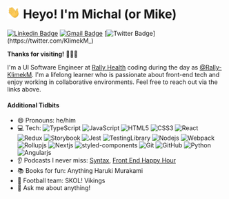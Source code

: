 # <img src="https://raw.githubusercontent.com/ABSphreak/ABSphreak/master/gifs/Hi.gif" width="30px"> Heyo! I'm Michal (or Mike)
[![Linkedin Badge](https://img.shields.io/badge/-KlimekM-blue?style=flat&logo=Linkedin&logoColor=white&link=https://www.linkedin.com/in/KlimekM/)](https://www.linkedin.com/in/KlimekM/)
[![Gmail Badge](https://img.shields.io/badge/-mklimek15@gmail.com-c14438?style=flat&logo=Gmail&logoColor=white&link=mailto:mklimek15@gmail.com)](mailto:mklimek15@gmail.com)
[![Twitter Badge](https://img.shields.io/badge/-@KlimekM__-1ca0f1?style=flat&labelColor=1ca0f1&logo=twitter&logoColor=white&link=https://twitter.com/KlimekM_)](https://twitter.com/KlimekM_)

**Thanks for visiting!** :metal::sunglasses::call_me_hand:

I'm a UI Software Engineer at [Rally Health](https://rallyhealth.com) coding during the day as [@Rally-KlimekM](https://github.com/Rally-KlimekM). I'm a lifelong learner who is passionate about front-end tech and enjoy working in collaborative environments. Feel free to reach out via the links above.

#### Additional Tidbits
- 😄 Pronouns: he/him
- 💻 Tech: ![TypeScript](https://img.shields.io/badge/-TypeScript-313131?style=flat-square&logo=typescript)
![JavaScript](https://img.shields.io/badge/-JavaScript-black?style=flat-square&logo=javascript)
![HTML5](https://img.shields.io/badge/-HTML5-E34F26?style=flat-square&logo=html5&logoColor=white)
![CSS3](https://img.shields.io/badge/-CSS3-1572B6?style=flat-square&logo=css3)
![React](https://img.shields.io/badge/-React-black?style=flat-square&logo=react)
![Redux](https://img.shields.io/badge/-Redux-7248b6?style=flat-square&logo=redux)
![Storybook](https://img.shields.io/badge/-Storybook-ff4785?style=flat-square&logo=storybook&logoColor=white)
![Jest](https://img.shields.io/badge/-Jest-94404c?style=flat-square&logo=jest)
![TestingLibrary](https://img.shields.io/badge/-Testing%20Library-E33332?style=flat-square&logo=testing-library&logoColor=white)
![Nodejs](https://img.shields.io/badge/-Node.js-black?style=flat-square&logo=Node.js)
![Webpack](https://img.shields.io/badge/-Webpack-8DD6F9?style=flat-square&logo=Webpack&logoColor=222222)
![Rollupjs](https://img.shields.io/badge/-Rollup.js-EC4A3F?style=flat-square&logo=rollup.js&logoColor=white)
![Nextjs](https://img.shields.io/badge/-Next.js-black?style=flat-square&logo=Next.js)
![styled-components](https://img.shields.io/badge/-styled--components-DB7093?style=flat-square&logo=styled-components&logoColor=white)
![Git](https://img.shields.io/badge/-Git-black?style=flat-square&logo=git)
![GitHub](https://img.shields.io/badge/-GitHub-181717?style=flat-square&logo=github)
![Python](https://img.shields.io/badge/-Python-black?style=flat-square&logo=Python)
![Angularjs](https://img.shields.io/badge/-AngularJS-E23237?style=flat-square&logo=AngularJS&logoColor=white)
- 👂 Podcasts I never miss: [Syntax](https://syntax.fm/), [Front End Happy Hour](https://frontendhappyhour.com/)
- 📚 Books for fun: Anything Haruki Murakami
- 🏈 Football team: SKOL! Vikings
- 💬 Ask me about anything!





<!--
**KlimekM/KlimekM** is a ✨ _special_ ✨ repository because its `README.md` (this file) appears on your GitHub profile.

Here are some ideas to get you started:

- 🔭 I’m currently working on ...
- 🌱 I’m currently learning ...
- 👯 I’m looking to collaborate on ...
- 🤔 I’m looking for help with ...
- 💬 Ask me about ...
- 📫 How to reach me: ...
- 😄 Pronouns: ...
- ⚡ Fun fact: ...
-->

